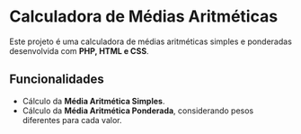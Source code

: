 # Calculadora de Médias Aritméticas

Este projeto é uma calculadora de médias aritméticas simples e ponderadas desenvolvida com **PHP, HTML e CSS**.

##  Funcionalidades
- Cálculo da **Média Aritmética Simples**.
- Cálculo da **Média Aritmética Ponderada**, considerando pesos diferentes para cada valor.

